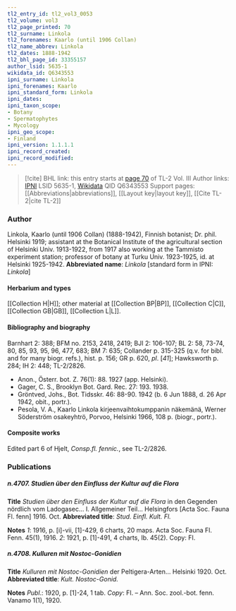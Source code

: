 ```yaml
---
tl2_entry_id: tl2_vol3_0053
tl2_volume: vol3
tl2_page_printed: 70
tl2_surname: Linkola
tl2_forenames: Kaarlo (until 1906 Collan)
tl2_name_abbrev: Linkola
tl2_dates: 1888-1942
tl2_bhl_page_id: 33355157
author_lsid: 5635-1
wikidata_id: Q6343553
ipni_surname: Linkola
ipni_forenames: Kaarlo
ipni_standard_form: Linkola
ipni_dates: 
ipni_taxon_scope: 
- Botany
- Spermatophytes
- Mycology
ipni_geo_scope: 
- Finland
ipni_version: 1.1.1.1
ipni_record_created: 
ipni_record_modified:
---
```


> [!cite] BHL link: this entry starts at [page 70](https://www.biodiversitylibrary.org/page/33355157) of TL-2 Vol. III
> Author links: [IPNI](https://www.ipni.org/a/5635-1) LSID 5635-1, [Wikidata](https://www.wikidata.org/wiki/Q6343553) QID Q6343553
> Support pages: [[Abbreviations|abbreviations]], [[Layout key|layout key]], [[Cite TL-2|cite TL-2]]

### Author

Linkola, Kaarlo (until 1906 Collan) (1888-1942), Finnish botanist; Dr. phil. Helsinki 1919; assistant at the Botanical Institute of the agricultural section of Helsinki Univ. 1913-1922, from 1917 also working at the Tammisto experiment station; professor of botany at Turku Univ. 1923-1925, id. at Helsinki 1925-1942. 
**Abbreviated name**: *Linkola* \[standard form in IPNI: *Linkola*\]

#### Herbarium and types

[[Collection H|H]]; other material at [[Collection BP|BP]], [[Collection C|C]], [[Collection GB|GB]], [[Collection L|L]].

#### Bibliography and biography

Barnhart 2: 388; BFM no. 2153, 2418, 2419; BJI 2: 106-107; BL 2: 58, 73-74, 80, 85, 93, 95, 96, 477, 683; BM 7: 635; Collander p. 315-325 (q.v. for bibl. and for many biogr. refs.), hist. p. 156; GR p. 620, *pl*. \[*41*\]; Hawksworth p. 284; IH 2: 448; TL-2/2826.
- Anon., Österr. bot. Z. 76(1): 88. 1927 (app. Helsinki).
- Gager, C. S., Brooklyn Bot. Gard. Rec. 27: 193. 1938.
- Gröntved, Johs., Bot. Tidsskr. 46: 88-90. 1942 (b. 6 Jun 1888, d. 26 Apr 1942, obit., portr.).
- Pesola, V. A., Kaarlo Linkola kirjeenvaihtokumppanin näkemänä, Werner Söderström osakeyhtrö, Porvoo, Helsinki 1966, 108 p. (biogr., portr.).

#### Composite works

Edited part 6 of Hjelt, *Consp.fl. fennic.*, see TL-2/2826.

### Publications

##### n.4707. Studien über den Einfluss der Kultur auf die Flora

**Title**
*Studien über den Einfluss der Kultur auf die Flora* in den Gegenden nördlich vom Ladogasec... I. Allgemeiner Teil... Helsingfors \[Acta Soc. Fauna Fl. fenn\] 1916. Oct.
**Abbreviated title**: *Stud. Einfl. Kult. Fl.*

**Notes**
*1*: 1916, p. \[i\]-vii, \[1\]-429, 6 charts, 20 maps. Acta Soc. Fauna Fl. Fenn. 45(1), 1916.
*2*: 1921, p. \[1\]-491, 4 charts, Ib. 45(2). Copy: FI.

##### n.4708. Kulluren mit Nostoc-Gonidien

**Title**
*Kulluren mit Nostoc-Gonidien* der Peltigera-Arten... Helsinki 1920. Oct.
**Abbreviated title**: *Kult. Nostoc-Gonid.*

**Notes**
*Publ*.: 1920, p. \[1\]-24, 1 tab. *Copy*: FI. – Ann. Soc. zool.-bot. fenn. Vanamo 1(1), 1920.

